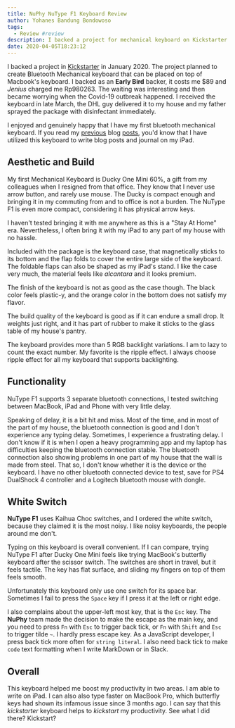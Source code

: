 ```yaml
---
title: NuPhy NuType F1 Keyboard Review
author: Yohanes Bandung Bondowoso
tags:
  - Review #review
description: I backed a project for mechanical keyboard on Kickstarter early 2020. Last week, it arrived to my home.
date: 2020-04-05T18:23:12
---
```


I backed a project in [Kickstarter](https://www.kickstarter.com/projects/nuphy/nutype-revolutionizing-the-laptop-typing-experience) in January 2020. The project planned to create Bluetooth Mechanical keyboard that can be placed on top of Macbook's keyboard. I backed as an **Early Bird** backer, it costs me $89 and _Jenius_ charged me Rp980263. The waiting was interesting and then became worrying when the Covid-19 outbreak happened. I received the keyboard in late March, the DHL guy delivered it to my house and my father sprayed the package with disinfectant immediately.
 
I enjoyed and genuinely happy that I have my first bluetooth mechanical keyboard. If you read my [previous](https://ybbond.dev/blog/in-search-of-good-writing-app) blog [posts](https://ybbond.dev/blog/in-search-of-good-writing-app), you'd know that I have utilized this keyboard to write blog posts and journal on my iPad.

## Aesthetic and Build

My first Mechanical Keyboard is Ducky One Mini 60%, a gift from my colleagues when I resigned from that office. They know that I never use arrow button, and rarely use mouse. The Ducky is compact enough and bringing it in my commuting from and to office is not a burden. The NuType F1 is even more compact, considering it has physical arrow keys.

I haven't tested bringing it with me anywhere as this is a "Stay At Home" era. Nevertheless, I often bring it with my iPad to any part of my house with no hassle.

Included with the package is the keyboard case, that magnetically sticks to its bottom and the flap folds to cover the entire large side of the keyboard. The foldable flaps can also be shaped as my iPad's stand. I like the case very much, the material feels like _alcantara_ and it looks premium.

The finish of the keyboard is not as good as the case though. The black color feels plastic-y, and the orange color in the bottom does not satisfy my flavor.

The build quality of the keyboard is good as if it can endure a small drop. It weights just right, and it has part of rubber to make it sticks to the glass table of my house's pantry.

The keyboard provides more than 5 RGB backlight variations. I am to lazy to count the exact number. My favorite is the ripple effect. I always choose ripple effect for all my keyboard that supports backlighting.

## Functionality

NuType F1 supports 3 separate bluetooth connections, I tested switching between MacBook, iPad and Phone with very little delay.

Speaking of delay, it is a bit hit and miss. Most of the time, and in most of the part of my house, the bluetooth connection is good and I don't experience any typing delay. Sometimes, I experience a frustrating delay. I don't know if it is when I open a heavy programming app and my laptop has difficulties keeping the bluetooth connection stable. The bluetooth connection also showing problems in one part of my house that the wall is made from steel. That so, I don't know whether it is the device or the keyboard. I have no other bluetooth connected device to test, save for PS4 DualShock 4 controller and a Logitech bluetooth mouse with dongle.

## White Switch

**NuType F1** uses Kaihua Choc switches, and I ordered the white switch, because they claimed it is the most noisy. I like noisy keyboards, the people around me don't.

Typing on this keyboard is overall convenient. If I can compare, trying NuType F1 after Ducky One Mini feels like trying MacBook's butterfly keyboard after the scissor switch. The switches are short in travel, but it feels tactile. The key has flat surface, and sliding my fingers on top of them feels smooth.

Unfortunately this keyboard only use one switch for its space bar. Sometimes I fail to press the `Space` key if I press it at the left or right edge.

I also complains about the upper-left most key, that is the `Esc` key. The **NuPhy** team made the decision to make the escape as the main key, and you need to press `Fn` with `Esc` to trigger back tick, or `Fn` with `Shift` and `Esc` to trigger tilde `~`. I hardly press escape key. As a JavaScript developer, I press back tick more often for `string literal`. I also need back tick to make `code` text formatting when I write MarkDown or in Slack.

## Overall

This keyboard helped me boost my productivity in two areas. I am able to write on iPad. I can also also type faster on MacBook Pro, which butterfly keys had shown its infamous issue since 3 months ago. I can say that this _kickstarter_ keyboard helps to _kickstart_ my productivity. See what I did there? Kickstart?